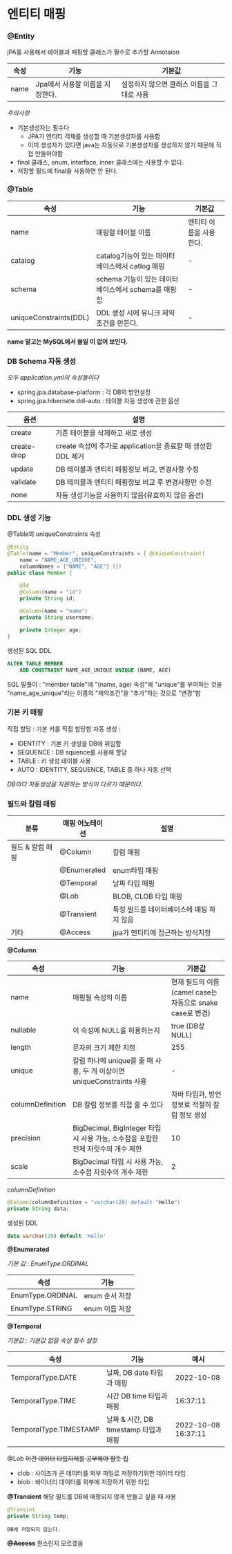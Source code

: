 # 엔티티 매핑

### @Entity
jPA를 사용해서 테이블과 매핑할 클래스가 필수로 추가할 Annotaion

|속성|기능|기본값|
|---|---|---|
|name|Jpa에서 사용할 이름을 지정한다.|설정하지 않으면 클래스 이름을 그대로 사용|

_주의사항_
* 기본생성자는 필수다
	* JPA가 엔티티 객체를 생성할 때 기본생성자를 사용함
	* 이미 생성자가 있다면 java는 자동으로 기본생성자를 생성하지 않기 때문에 직접 만들어야함
* final 클래스, enum, interface, inner 클래스에는 사용할 수 없다.
* 저장할 필드에 final을 사용하면 안 된다.

### @Table
|속성|기능|기본값|
|---|---|---|
|name|매핑할 테이블 이름|엔티티 이름을 사용한다.|
|catalog|catalog기능이 있는 데이터베이스에서 catlog 매핑|-|
|schema|schema 기능이 있는 데이터베이스에서 schema를 매핑함|-|
|uniqueConstraints(DDL)|DDL 생성 시에 유니크 제약조건을 만든다.|-|

__name 말고는 MySQL에서 쓸일 이 없어 보인다.__

### DB Schema 자동 생성

_모두 application.yml의 속성들이다_
- spring.jpa.database-platform : 각 DB의 방언설정
- spring.jpa.hibernate.ddl-auto : 테이블 자동 생성에 관한 옵션

|옵션|설명|
|--|--|
|create|기존 테이블을 삭제하고 새로 생성|
|create-drop|create 속성에 추가로 application을 종료할 때 생성한 DDL 제거|
|update|DB 테이블과 엔티티 매핑정보 비교, 변경사항 수정|
|validate|DB 테이블과 엔티티 매핑정보 비교 후 변경사항만 수정|
|none|자동 생성기능을 사용하지 않음(유효하지 않은 옵션)|

### DDL 생성 기능

@Table의 uniqueConstraints 속성

```java
@Entity
@Table(name = "Member", uniqueConstraints = { @UniqueConstraint(
	name = "NAME_AGE_UNIQUE",
	columnNames = {"NAME", "AGE"} )})
public class Member {

	@Id
	@Column(name = "id")
	private String id;
	
	@Column(name = "name")
	private String username;

	private Integer age;
}
```

생성된 SQL DDL
```SQL
ALTER TABLE MEMBER
	ADD CONSTRAINT NAME_AGE_UNIQUE UNIQUE (NAME, AGE)
```
SQL 말풀이 : "member table"에 "(name, age) 속성"에 "unique"를 부여하는 것을 "name_age_unique"라는 이름의 "제약조건"을 "추가"하는 것으로 "변경"함

### 기본 키 매핑
직접 할당 : 기본 키를 직접 할당함
자동 생성 : 
- IDENTITY : 기본 키 생성을 DB에 위임함
- SEQUENCE : DB squence를 사용해 할당
- TABLE : 키 생성 테이블 사용
- AUTO : IDENTITY, SEQUENCE, TABLE 중 하나 자동 선택

_DB마다 자동생성을 지원하는 방식이 다르기 때문이다._

### 필드와 칼럼 매핑

|분류|매핑 어노테이션|설명|
|--|--|--|
|필드 & 칼럼 매핑|@Column|칼럼 매핑|
||@Enumerated|enum타입 매핑|
||@Temporal|날짜 타입 매핑|
||@Lob|BLOB, CLOB 타입 매핑|
||@Transient|특정 필드를 데이터베이스에 매핑 하지 않음|
|기타|@Access|jpa가 엔티티에 접근하는 방식지정|

__@Column__

|속성|기능|기본값|
|---|---|---|
|name|매핑될 속성의 이름|현재 필드의 이름(camel case는 자동으로 snake case로 변경)|
|nullable|이 속성에 NULL을 허용하는지|true (DB상 NULL)|
|length|문자의 크기 제한 지정|255|
|unique|칼럼 하나에 unique를 줄 때 사용, 두 개 이상이면 uniqueConstraints 사용|-|
|columnDefinition|DB 칼럼 정보를 직접 줄 수 있다|자바 타입과, 방언 정보로 적절히 칼럼 정보 생성|
|precision|BigDecimal, BigInteger 타입 시 사용 가능, 소수점을 포함한 전체 자릿수의 개수 제한|10|
|scale|BigDecimal 타입 시 사용 가능, 소수점 자릿수의 개수 제한|2|

_columnDefinition_
```java
@Column(columnDefinition = "varchar(20) default "Hello")
private String data;
```

생성된 DDL
```SQL
data varchar(20) default 'Hello'
```

**@Enumerated**

_기본 값 : EnumType.ORDINAL_

|속성|기능|
|---|---|
|EnumType.ORDINAL|enum 순서 저장|
|EnumType.STRING|enum 이름 저장|

**@Temporal**

_기본값 : 기본값 없음 속성 필수 설정_

|속성|기능|예시|
|---|---|---|
|TemporalType.DATE|날짜, DB date 타입과 매핑|2022-10-08|
|TemporalType.TIME|시간 DB time 타입과 매핑|16:37:11|
|TemporalType.TIMESTAMP|날짜 & 시간, DB timestamp 타입과 매핑|2022-10-08 16:37:11|

@Lob
~~이건 데이터 타입자체를 공부해야 할듯 킵~~

- clob : 사이즈가 큰 데이터를 외부 파일로 저장하기위한 데이터 타입
- blob : 바이너리 데이터를 외부에 저장하기 위한 타입

__@Transient__
해당 필드를 DB에 매핑되지 않게 만들고 싶을 때 사용
```java
@Transint
private String temp;
```
	DB에 저장되지 않는다.


~~__@Access__~~
뭔소린지 모르겠음